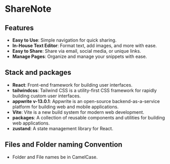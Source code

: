 # ShareNote

## Features

- **Easy to Use**: Simple navigation for quick sharing.
- **In-House Text Editor**: Format text, add images, and more with ease.
- **Easy to Share**: Share via email, social media, or unique links.
- **Manage Pages**: Organize and manage your snippets with ease.

## Stack and packages

- **React**: Front-end framework for building user interfaces.
- **tailwindcss**: Tailwind CSS is a utility-first CSS framework for rapidly building custom user interfaces.
- **appwrite v-13.0.1**: Appwrite is an open-source backend-as-a-service platform for building web and mobile applications.
- **Vite**: Vite is a new build system for modern web development.
- **packages**: A collection of reusable components and utilities for building web applications.
- **zustand**: A state management library for React.

## Files and Folder naming Convention

- Folder and File names be in CamelCase.
